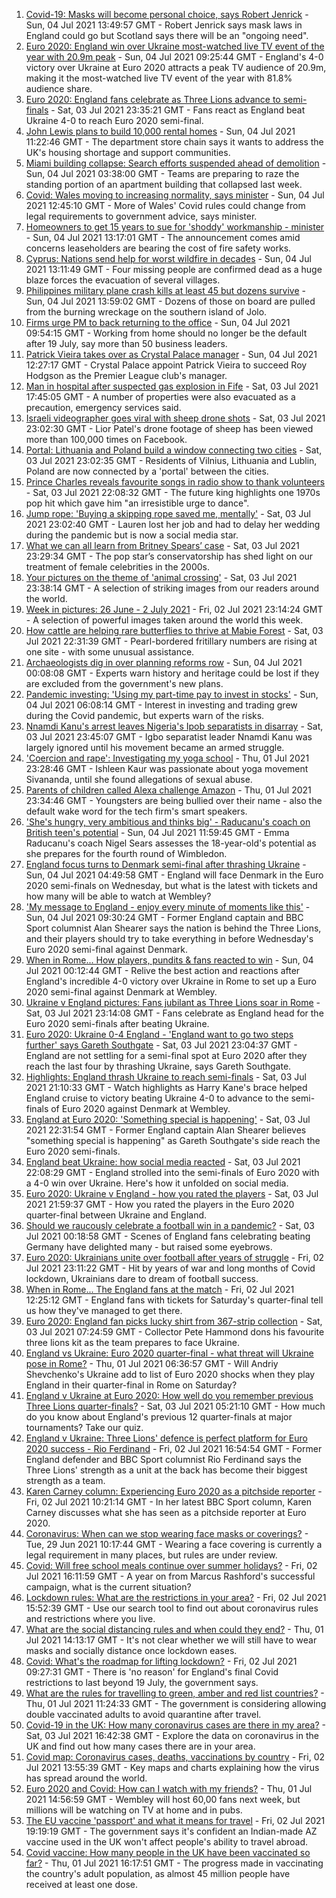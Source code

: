 1. [Covid-19: Masks will become personal choice, says Robert Jenrick](https://www.bbc.co.uk/news/uk-57710527) - Sun, 04 Jul 2021 13:49:57 GMT - Robert Jenrick says mask laws in England could go but Scotland says there will be an "ongoing need".
2. [Euro 2020: England win over Ukraine most-watched live TV event of the year with 20.9m peak](https://www.bbc.co.uk/sport/football/57709147) - Sun, 04 Jul 2021 09:25:44 GMT - England's 4-0 victory over Ukraine at Euro 2020 attracts a peak TV audience of 20.9m, making it the most-watched live TV event of the year with 81.8% audience share.
3. [Euro 2020: England fans celebrate as Three Lions advance to semi-finals](https://www.bbc.co.uk/news/uk-57710515) - Sat, 03 Jul 2021 23:35:21 GMT - Fans react as England beat Ukraine 4-0 to reach Euro 2020 semi-final.
4. [John Lewis plans to build 10,000 rental homes](https://www.bbc.co.uk/news/business-57712618) - Sun, 04 Jul 2021 11:22:46 GMT - The department store chain says it wants to address the UK's housing shortage and support communities.
5. [Miami building collapse: Search efforts suspended ahead of demolition](https://www.bbc.co.uk/news/world-us-canada-57710766) - Sun, 04 Jul 2021 03:38:00 GMT - Teams are preparing to raze the standing portion of an apartment building that collapsed last week.
6. [Covid: Wales moving to increasing normality, says minister](https://www.bbc.co.uk/news/uk-wales-politics-57707992) - Sun, 04 Jul 2021 12:45:10 GMT - More of Wales' Covid rules could change from legal requirements to government advice, says minister.
7. [Homeowners to get 15 years to sue for 'shoddy' workmanship - minister](https://www.bbc.co.uk/news/uk-politics-57645976) - Sun, 04 Jul 2021 13:17:01 GMT - The announcement comes amid concerns leaseholders are bearing the cost of fire safety works.
8. [Cyprus: Nations send help for worst wildfire in decades](https://www.bbc.co.uk/news/world-europe-57710048) - Sun, 04 Jul 2021 13:11:49 GMT - Four missing people are confirmed dead as a huge blaze forces the evacuation of several villages.
9. [Philippines military plane crash kills at least 45 but dozens survive](https://www.bbc.co.uk/news/world-asia-57711597) - Sun, 04 Jul 2021 13:59:02 GMT - Dozens of those on board are pulled from the burning wreckage on the southern island of Jolo.
10. [Firms urge PM to back returning to the office](https://www.bbc.co.uk/news/business-57712614) - Sun, 04 Jul 2021 09:54:15 GMT - Working from home should no longer be the default after 19 July, say more than 50 business leaders.
11. [Patrick Vieira takes over as Crystal Palace manager](https://www.bbc.co.uk/sport/football/57707859) - Sun, 04 Jul 2021 12:27:17 GMT - Crystal Palace appoint Patrick Vieira to succeed Roy Hodgson as the Premier League club's manager.
12. [Man in hospital after suspected gas explosion in Fife](https://www.bbc.co.uk/news/uk-scotland-edinburgh-east-fife-57708542) - Sat, 03 Jul 2021 17:45:05 GMT - A number of properties were also evacuated as a precaution, emergency services said.
13. [Israeli videographer goes viral with sheep drone shots](https://www.bbc.co.uk/news/world-middle-east-57690125) - Sat, 03 Jul 2021 23:02:30 GMT - Lior Patel's drone footage of sheep has been viewed more than 100,000 times on Facebook.
14. [Portal: Lithuania and Poland build a window connecting two cities](https://www.bbc.co.uk/news/world-europe-57694055) - Sat, 03 Jul 2021 23:02:35 GMT - Residents of Vilnius, Lithuania and Lublin, Poland are now connected by a 'portal' between the cities.
15. [Prince Charles reveals favourite songs in radio show to thank volunteers](https://www.bbc.co.uk/news/uk-57709443) - Sat, 03 Jul 2021 22:08:32 GMT - The future king highlights one 1970s pop hit which gave him "an irresistible urge to dance".
16. [Jump rope: 'Buying a skipping rope saved me, mentally'](https://www.bbc.co.uk/news/uk-england-beds-bucks-herts-57616953) - Sat, 03 Jul 2021 23:02:40 GMT - Lauren lost her job and had to delay her wedding during the pandemic but is now a social media star.
17. [What we can all learn from Britney Spears’ case](https://www.bbc.co.uk/news/world-us-canada-57698820) - Sat, 03 Jul 2021 23:29:34 GMT - The pop star’s conservatorship has shed light on our treatment of female celebrities in the 2000s.
18. [Your pictures on the theme of 'animal crossing'](https://www.bbc.co.uk/news/in-pictures-57695724) - Sat, 03 Jul 2021 23:38:14 GMT - A selection of striking images from our readers around the world.
19. [Week in pictures: 26 June - 2 July 2021](https://www.bbc.co.uk/news/in-pictures-57680063) - Fri, 02 Jul 2021 23:14:24 GMT - A selection of powerful images taken around the world this week.
20. [How cattle are helping rare butterflies to thrive at Mabie Forest](https://www.bbc.co.uk/news/uk-scotland-south-scotland-57636202) - Sat, 03 Jul 2021 22:31:39 GMT - Pearl-bordered fritillary numbers are rising at one site - with some unusual assistance.
21. [Archaeologists dig in over planning reforms row](https://www.bbc.co.uk/news/uk-57334928) - Sun, 04 Jul 2021 00:08:08 GMT - Experts warn history and heritage could be lost if they are excluded from the government's new plans.
22. [Pandemic investing: 'Using my part-time pay to invest in stocks'](https://www.bbc.co.uk/news/uk-wales-57499560) - Sun, 04 Jul 2021 06:08:14 GMT - Interest in investing and trading grew during the Covid pandemic, but experts warn of the risks.
23. [Nnamdi Kanu's arrest leaves Nigeria's Ipob separatists in disarray](https://www.bbc.co.uk/news/world-africa-57693863) - Sat, 03 Jul 2021 23:45:07 GMT - Igbo separatist leader Nnamdi Kanu was largely ignored until his movement became an armed struggle.
24. ['Coercion and rape': Investigating my yoga school](https://www.bbc.co.uk/news/world-asia-india-57400014) - Thu, 01 Jul 2021 23:28:46 GMT - Ishleen Kaur was passionate about yoga movement Sivananda, until she found allegations of sexual abuse.
25. [Parents of children called Alexa challenge Amazon](https://www.bbc.co.uk/news/technology-57680173) - Thu, 01 Jul 2021 23:34:46 GMT - Youngsters are being bullied over their name - also the default wake word for the tech firm's smart speakers.
26. ['She's hungry, very ambitious and thinks big' - Raducanu's coach on British teen's potential](https://www.bbc.co.uk/sport/tennis/57709331) - Sun, 04 Jul 2021 11:59:45 GMT - Emma Raducanu's coach Nigel Sears assesses the 18-year-old's potential as she prepares for the fourth round of Wimbledon.
27. [England focus turns to Denmark semi-final after thrashing Ukraine](https://www.bbc.co.uk/sport/football/57707965) - Sun, 04 Jul 2021 04:49:58 GMT - England will face Denmark in the Euro 2020 semi-finals on Wednesday, but what is the latest with tickets and how many will be able to watch at Wembley?
28. ['My message to England - enjoy every minute of moments like this'](https://www.bbc.co.uk/sport/football/57709834) - Sun, 04 Jul 2021 09:30:24 GMT - Former England captain and BBC Sport columnist Alan Shearer says the nation is behind the Three Lions, and their players should try to take everything in before Wednesday's Euro 2020 semi-final against Denmark.
29. [When in Rome... How players, pundits & fans reacted to win](https://www.bbc.co.uk/sport/av/football/57710626) - Sun, 04 Jul 2021 00:12:44 GMT - Relive the best action and reactions after England's incredible 4-0 victory over Ukraine in Rome to set up a Euro 2020 semi-final against Denmark at Wembley.
30. [Ukraine v England pictures: Fans jubilant as Three Lions soar in Rome](https://www.bbc.co.uk/news/uk-57707677) - Sat, 03 Jul 2021 23:14:08 GMT - Fans celebrate as England head for the Euro 2020 semi-finals after beating Ukraine.
31. [Euro 2020: Ukraine 0-4 England - 'England want to go two steps further' says Gareth Southgate](https://www.bbc.co.uk/sport/football/57707754) - Sat, 03 Jul 2021 23:04:37 GMT - England are not settling for a semi-final spot at Euro 2020 after they reach the last four by thrashing Ukraine, says Gareth Southgate.
32. [Highlights: England thrash Ukraine to reach semi-finals](https://www.bbc.co.uk/sport/av/football/57709899) - Sat, 03 Jul 2021 21:10:33 GMT - Watch highlights as Harry Kane's brace helped England cruise to victory beating Ukraine 4-0 to advance to the semi-finals of Euro 2020 against Denmark at Wembley.
33. [England at Euro 2020: 'Something special is happening'](https://www.bbc.co.uk/sport/football/57710205) - Sat, 03 Jul 2021 22:31:54 GMT - Former England captain Alan Shearer believes "something special is happening" as Gareth Southgate's side reach the Euro 2020 semi-finals.
34. [England beat Ukraine: how social media reacted](https://www.bbc.co.uk/sport/football/57709903) - Sat, 03 Jul 2021 22:08:29 GMT - England strolled into the semi-finals of Euro 2020 with a 4-0 win over Ukraine. Here's how it unfolded on social media.
35. [Euro 2020: Ukraine v England - how you rated the players](https://www.bbc.co.uk/sport/football/51199153) - Sat, 03 Jul 2021 21:59:37 GMT - How you rated the players in the Euro 2020 quarter-final between Ukraine and England.
36. [Should we raucously celebrate a football win in a pandemic?](https://www.bbc.co.uk/news/uk-57664286) - Sat, 03 Jul 2021 00:18:58 GMT - Scenes of England fans celebrating beating Germany have delighted many - but raised some eyebrows.
37. [Euro 2020: Ukrainians unite over football after years of struggle](https://www.bbc.co.uk/news/world-europe-57677177) - Fri, 02 Jul 2021 23:11:22 GMT - Hit by years of war and long months of Covid lockdown, Ukrainians dare to dream of football success.
38. [When in Rome... The England fans at the match](https://www.bbc.co.uk/news/uk-57652630) - Fri, 02 Jul 2021 12:25:12 GMT - England fans with tickets for Saturday's quarter-final tell us how they've managed to get there.
39. [Euro 2020: England fan picks lucky shirt from 367-strip collection](https://www.bbc.co.uk/news/uk-england-lincolnshire-57698126) - Sat, 03 Jul 2021 07:24:59 GMT - Collector Pete Hammond dons his favourite three lions kit as the team prepares to face Ukraine.
40. [England vs Ukraine: Euro 2020 quarter-final - what threat will Ukraine pose in Rome?](https://www.bbc.co.uk/sport/football/57659833) - Thu, 01 Jul 2021 06:36:57 GMT - Will Andriy Shevchenko's Ukraine add to list of Euro 2020 shocks when they play England in their quarter-final in Rome on Saturday?
41. [England v Ukraine at Euro 2020: How well do you remember previous Three Lions quarter-finals?](https://www.bbc.co.uk/sport/football/57667397) - Sat, 03 Jul 2021 05:21:10 GMT - How much do you know about England's previous 12 quarter-finals at major tournaments? Take our quiz.
42. [England v Ukraine: Three Lions' defence is perfect platform for Euro 2020 success - Rio Ferdinand](https://www.bbc.co.uk/sport/football/57684225) - Fri, 02 Jul 2021 16:54:54 GMT - Former England defender and BBC Sport columnist Rio Ferdinand says the Three Lions' strength as a unit at the back has become their biggest strength as a team.
43. [Karen Carney column: Experiencing Euro 2020 as a pitchside reporter](https://www.bbc.co.uk/sport/football/57660625) - Fri, 02 Jul 2021 10:21:14 GMT - In her latest BBC Sport column, Karen Carney discusses what she has seen as a pitchside reporter at Euro 2020.
44. [Coronavirus: When can we stop wearing face masks or coverings?](https://www.bbc.co.uk/news/health-51205344) - Tue, 29 Jun 2021 10:17:44 GMT - Wearing a face covering is currently a legal requirement in many places, but rules are under review.
45. [Covid: Will free school meals continue over summer holidays?](https://www.bbc.co.uk/news/explainers-53053337) - Fri, 02 Jul 2021 16:11:59 GMT - A year on from Marcus Rashford's successful campaign, what is the current situation?
46. [Lockdown rules: What are the restrictions in your area?](https://www.bbc.co.uk/news/uk-54373904) - Fri, 02 Jul 2021 15:52:39 GMT - Use our search tool to find out about coronavirus rules and restrictions where you live.
47. [What are the social distancing rules and when could they end?](https://www.bbc.co.uk/news/uk-51506729) - Thu, 01 Jul 2021 14:13:17 GMT - It's not clear whether we will still have to wear masks and socially distance once lockdown eases.
48. [Covid: What's the roadmap for lifting lockdown?](https://www.bbc.co.uk/news/explainers-52530518) - Fri, 02 Jul 2021 09:27:31 GMT - There is 'no reason' for England's final Covid restrictions to last beyond 19 July, the government says.
49. [What are the rules for travelling to green, amber and red list countries?](https://www.bbc.co.uk/news/explainers-52544307) - Thu, 01 Jul 2021 11:24:33 GMT - The government is considering allowing double vaccinated adults to avoid quarantine after travel.
50. [Covid-19 in the UK: How many coronavirus cases are there in my area?](https://www.bbc.co.uk/news/uk-51768274) - Sat, 03 Jul 2021 16:42:38 GMT - Explore the data on coronavirus in the UK and find out how many cases there are in your area.
51. [Covid map: Coronavirus cases, deaths, vaccinations by country](https://www.bbc.co.uk/news/world-51235105) - Fri, 02 Jul 2021 13:55:39 GMT - Key maps and charts explaining how the virus has spread around the world.
52. [Euro 2020 and Covid: How can I watch with my friends?](https://www.bbc.co.uk/news/uk-57386719) - Thu, 01 Jul 2021 14:56:59 GMT - Wembley will host 60,00 fans next week, but millions will be watching on TV at home and in pubs.
53. [The EU vaccine 'passport' and what it means for travel](https://www.bbc.co.uk/news/explainers-57665765) - Fri, 02 Jul 2021 19:19:19 GMT - The government says it's confident an Indian-made AZ vaccine used in the UK won't affect people's ability to travel abroad.
54. [Covid vaccine: How many people in the UK have been vaccinated so far?](https://www.bbc.co.uk/news/health-55274833) - Thu, 01 Jul 2021 16:17:51 GMT - The progress made in vaccinating the country's adult population, as almost 45 million people have received at least one dose.
